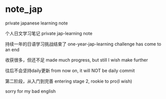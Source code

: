 # note_jap
private japanese learning note

个人日文学习笔记
private jap-learning note

持续一年的日语学习挑战结束了
one-year-jap-learning challenge has come to an end

收获很多，但还不足
made much progress, but still I wish make further

往后不会坚持daily更新
from now on, it will NOT be daily commit

第二阶段，从入门到完善
entering stage 2, rookie to pro(I wish)

sorry for my bad english
